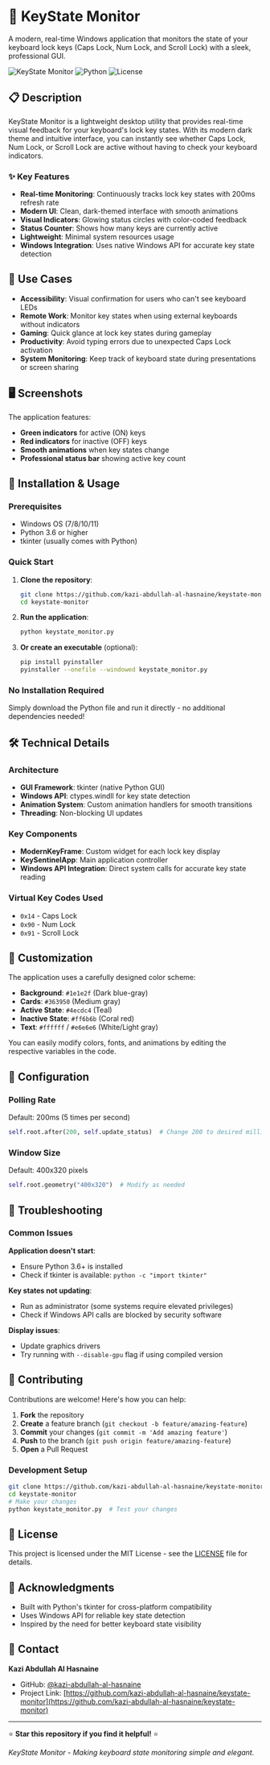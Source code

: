 # 🔐 KeyState Monitor

A modern, real-time Windows application that monitors the state of your keyboard lock keys (Caps Lock, Num Lock, and Scroll Lock) with a sleek, professional GUI.

![KeyState Monitor](https://img.shields.io/badge/Platform-Windows-blue) ![Python](https://img.shields.io/badge/Python-3.6+-green) ![License](https://img.shields.io/badge/License-MIT-yellow)

## 📋 Description

KeyState Monitor is a lightweight desktop utility that provides real-time visual feedback for your keyboard's lock key states. With its modern dark theme and intuitive interface, you can instantly see whether Caps Lock, Num Lock, or Scroll Lock are active without having to check your keyboard indicators.

### ✨ Key Features

- **Real-time Monitoring**: Continuously tracks lock key states with 200ms refresh rate
- **Modern UI**: Clean, dark-themed interface with smooth animations
- **Visual Indicators**: Glowing status circles with color-coded feedback
- **Status Counter**: Shows how many keys are currently active
- **Lightweight**: Minimal system resources usage
- **Windows Integration**: Uses native Windows API for accurate key state detection

## 🎯 Use Cases

- **Accessibility**: Visual confirmation for users who can't see keyboard LEDs
- **Remote Work**: Monitor key states when using external keyboards without indicators
- **Gaming**: Quick glance at lock key states during gameplay
- **Productivity**: Avoid typing errors due to unexpected Caps Lock activation
- **System Monitoring**: Keep track of keyboard state during presentations or screen sharing

## 🖥️ Screenshots

The application features:
- **Green indicators** for active (ON) keys
- **Red indicators** for inactive (OFF) keys
- **Smooth animations** when key states change
- **Professional status bar** showing active key count

## 🚀 Installation & Usage

### Prerequisites
- Windows OS (7/8/10/11)
- Python 3.6 or higher
- tkinter (usually comes with Python)

### Quick Start

1. **Clone the repository**:
   ```bash
   git clone https://github.com/kazi-abdullah-al-hasnaine/keystate-monitor.git
   cd keystate-monitor
   ```

2. **Run the application**:
   ```bash
   python keystate_monitor.py
   ```

3. **Or create an executable** (optional):
   ```bash
   pip install pyinstaller
   pyinstaller --onefile --windowed keystate_monitor.py
   ```

### No Installation Required
Simply download the Python file and run it directly - no additional dependencies needed!

## 🛠️ Technical Details

### Architecture
- **GUI Framework**: tkinter (native Python GUI)
- **Windows API**: ctypes.windll for key state detection
- **Animation System**: Custom animation handlers for smooth transitions
- **Threading**: Non-blocking UI updates

### Key Components
- **ModernKeyFrame**: Custom widget for each lock key display
- **KeySentinelApp**: Main application controller
- **Windows API Integration**: Direct system calls for accurate key state reading

### Virtual Key Codes Used
- `0x14` - Caps Lock
- `0x90` - Num Lock  
- `0x91` - Scroll Lock

## 🎨 Customization

The application uses a carefully designed color scheme:
- **Background**: `#1e1e2f` (Dark blue-gray)
- **Cards**: `#363950` (Medium gray)
- **Active State**: `#4ecdc4` (Teal)
- **Inactive State**: `#ff6b6b` (Coral red)
- **Text**: `#ffffff` / `#e6e6e6` (White/Light gray)

You can easily modify colors, fonts, and animations by editing the respective variables in the code.

## 🔧 Configuration

### Polling Rate
Default: 200ms (5 times per second)
```python
self.root.after(200, self.update_status)  # Change 200 to desired milliseconds
```

### Window Size
Default: 400x320 pixels
```python
self.root.geometry("400x320")  # Modify as needed
```

## 🐛 Troubleshooting

### Common Issues

**Application doesn't start**:
- Ensure Python 3.6+ is installed
- Check if tkinter is available: `python -c "import tkinter"`

**Key states not updating**:
- Run as administrator (some systems require elevated privileges)
- Check if Windows API calls are blocked by security software

**Display issues**:
- Update graphics drivers
- Try running with `--disable-gpu` flag if using compiled version

## 🤝 Contributing

Contributions are welcome! Here's how you can help:

1. **Fork** the repository
2. **Create** a feature branch (`git checkout -b feature/amazing-feature`)
3. **Commit** your changes (`git commit -m 'Add amazing feature'`)
4. **Push** to the branch (`git push origin feature/amazing-feature`)
5. **Open** a Pull Request

### Development Setup
```bash
git clone https://github.com/kazi-abdullah-al-hasnaine/keystate-monitor.git
cd keystate-monitor
# Make your changes
python keystate_monitor.py  # Test your changes
```

## 📝 License

This project is licensed under the MIT License - see the [LICENSE](LICENSE) file for details.

## 🙏 Acknowledgments

- Built with Python's tkinter for cross-platform compatibility
- Uses Windows API for reliable key state detection
- Inspired by the need for better keyboard state visibility

## 📧 Contact

**Kazi Abdullah Al Hasnaine**
- GitHub: [@kazi-abdullah-al-hasnaine](https://github.com/kazi-abdullah-al-hasnaine)
- Project Link: [https://github.com/kazi-abdullah-al-hasnaine/keystate-monitor](https://github.com/kazi-abdullah-al-hasnaine/keystate-monitor)

---

⭐ **Star this repository if you find it helpful!** ⭐

*KeyState Monitor - Making keyboard state monitoring simple and elegant.*
